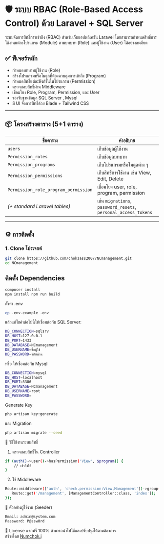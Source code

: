 # 🛡️ ระบบ RBAC (Role-Based Access Control) ด้วย Laravel + SQL Server

ระบบจัดการสิทธิ์การเข้าถึง (RBAC) สำหรับเว็บแอปพลิเคชัน Laravel โดยสามารถกำหนดสิทธิ์การใช้งานแต่ละโปรแกรม (Module) ตามบทบาท (Role) และผู้ใช้งาน (User) ได้อย่างละเอียด

## ✅ ฟีเจอร์หลัก

- กำหนดบทบาทผู้ใช้งาน (Role)
- สร้างโปรแกรมหรือโมดูลที่ต้องควบคุมการเข้าถึง (Program)
- กำหนดสิทธิ์แต่ละฟังก์ชันในโปรแกรม (Permission)
- ตรวจสอบสิทธิ์ผ่าน Middleware
- เชื่อมโยง Role, Program, Permission, และ User
- รองรับฐานข้อมูล SQL Server , Mysql
- มี UI จัดการสิทธิ์ด้วย Blade + Tailwind CSS

---

## 📦 โครงสร้างตาราง (5+1 ตาราง)

| ชื่อตาราง | คำอธิบาย |
|-----------|----------|
| `users` | เก็บข้อมูลผู้ใช้งาน |
| `Permission_roles` | เก็บข้อมูลบทบาท |
| `Permission_programs` | เก็บโปรแกรมหรือโมดูลต่าง ๆ |
| `Permission_permissions` | เก็บสิทธิ์การใช้งาน เช่น View, Edit, Delete |
| `Permission_role_program_permission` | เชื่อมโยง user, role, program, permission |
| *(+ standard Laravel tables)* | เช่น `migrations`, `password_resets`, `personal_access_tokens` |

---


## ⚙️ การติดตั้ง

### 1. Clone โปรเจกต์

```bash
git clone https://github.com/chokzass2007/NCmanagement.git
cd NCmanagement
```

## ติดตั้ง Dependencies
```bash
composer install
npm install npm run build
```

 ตั้งค่า .env
 ```bash
cp .env.example .env
```

แล้วแก้ไขค่าต่อไปนี้ให้เชื่อมต่อกับ SQL Server:
```bash
DB_CONNECTION=sqlsrv
DB_HOST=127.0.0.1
DB_PORT=1433
DB_DATABASE=NCmanagement
DB_USERNAME=ชื่อผู้ใช้
DB_PASSWORD=รหัสผ่าน
```
หรือ ให้เชื่อมต่อกับ Mysql
```bash
DB_CONNECTION=mysql
DB_HOST=localhost
DB_PORT=3306
DB_DATABASE=NCmanagement
DB_USERNAME=root
DB_PASSWORD=
```

Generate Key
```bash
php artisan key:generate
```
 และ Migration
```bash
php artisan migrate --seed
```

🔐 วิธีใช้งานระบบสิทธิ์
1. ตรวจสอบสิทธิ์ใน Controller
```bash
if (auth()->user()->hasPermission('View', $program)) {
    // เข้าถึงได้
}
```

2. ใช้ Middleware
 ```bash
Route::middleware(['auth', 'check.permission:View,Management'])->group(function () {
    Route::get('/management', [ManagementController::class, 'index']);
});
```

🧪 ตัวอย่างผู้ใช้งาน (Seeder)
```bash
Email: admin@system.com
Password: P@ssw0rd
```
📄 License
แจกฟรี 100% สามารถนำไปใช้และปรับปรุงได้ตามต้องการ  
สร้างโดย [Numchok.j](https://www.facebook.com/CJdc2011)

